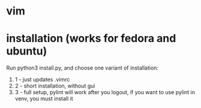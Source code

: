 # vim

# installation (works for fedora and ubuntu)
Run python3 install.py, and choose one variant of installation:
   1) 1 - just updates .vimrc
   2) 2 - short installation, without gui
   3) 3 - full setup, pylint will work after you logout, if you want to use pylint in venv, you must install it
